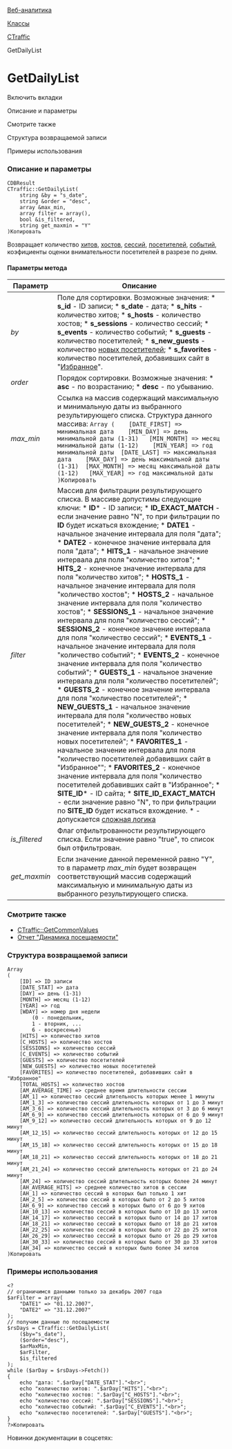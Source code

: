[Веб-аналитика](/api_help/statistic/index.php)

[Классы](/api_help/statistic/classes/index.php)

[CTraffic](/api_help/statistic/classes/ctraffic/index.php)

GetDailyList

GetDailyList
============

Включить вкладки

Описание и параметры

Смотрите также

Структура возвращаемой записи

Примеры использования

### Описание и параметры

```
CDBResult
CTraffic::GetDailyList(
	string &by = "s_date",
	string &order = "desc",
	array &max_min, 
	array filter = array(),
	bool &is_filtered,
	string get_maxmin = "Y"
)Копировать
```

Возвращает количество [хитов](/api_help/statistic/terms.php#hit), [хостов](/api_help/statistic/terms.php#host), [сессий](/api_help/statistic/terms.php#session), [посетителей](/api_help/statistic/terms.php#guest), [событий](/api_help/statistic/terms.php#event), коэфициенты оценки внимательности посетителей в разрезе по дням.

#### Параметры метода

| Параметр | Описание |
| --- | --- |
| *by* | Поле для сортировки. Возможные значения:  * **s\_id** - ID записи; * **s\_date** - дата; * **s\_hits** - количество хитов; * **s\_hosts** - количество хостов; * **s\_sessions** - количество сессий; * **s\_events** - количество событий; * **s\_guests** - количество посетителей; * **s\_new\_guests** - количество [новых посетителей](/api_help/statistic/terms.php#new_guest); * **s\_favorites** - количество посетителей, добавивших сайт в "[Избранное](/api_help/statistic/terms.php#favorites)". |
| *оrder* | Порядок сортировки. Возможные значения:  * **asc** - по возрастанию; * **desc** - по убыванию. |
| *max\_min* | Ссылка на массив содержащий максимальную и минимальную даты из выбранного результирующего списка. Структура данного массива:  ``` Array ( 	[DATE_FIRST] => минимальная дата 	[MIN_DAY] => день минимальной даты (1-31) 	[MIN_MONTH] => месяц минимальной даты (1-12) 	[MIN_YEAR] => год минимальной даты 	[DATE_LAST] => максимальная дата 	[MAX_DAY] => день максимальной даты (1-31) 	[MAX_MONTH] => месяц максимальной даты (1-12) 	[MAX_YEAR] => год максимальной даты  )Копировать ``` |
| *filter* | Массив для фильтрации результирующего списка. В массиве допустимы следующие ключи:  * **ID**\* - ID записи; * **ID\_EXACT\_MATCH** - если значение равно "N", то при фильтрации по **ID** будет искаться вхождение; * **DATE1** - начальное значение интервала для поля "дата"; * **DATE2** - конечное значение интервала для поля "дата"; * **HITS\_1** - начальное значение интервала для поля "количество хитов"; * **HITS\_2** - конечное значение интервала для поля "количество хитов"; * **HOSTS\_1** - начальное значение интервала для поля "количество хостов"; * **HOSTS\_2** - начальное значение интервала для поля "количество хостов"; * **SESSIONS\_1** - начальное значение интервала для поля "количество сессий"; * **SESSIONS\_2** - конечное значение интервала для поля "количество сессий"; * **EVENTS\_1** - начальное значение интервала для поля "количество событий"; * **EVENTS\_2** - конечное значение интервала для поля "количество событий"; * **GUESTS\_1** - начальное значение интервала для поля "количество посетителей"; * **GUESTS\_2** - конечное значение интервала для поля "количество посетителей"; * **NEW\_GUESTS\_1** - начальное значение интервала для поля "количество новых посетителей"; * **NEW\_GUESTS\_2** - конечное значение интервала для поля "количество новых посетителей"; * **FAVORITES\_1** - начальное значение интервала для поля "количество посетителей добавивших сайт в "Избранное""; * **FAVORITES\_2** - конечное значение интервала для поля "количество посетителей добавивших сайт в "Избранное"; * **SITE\_ID**\* - ID сайта; * **SITE\_ID\_EXACT\_MATCH** - если значение равно "N", то при фильтрации по **SITE\_ID** будет искаться вхождение.  \* - допускается [сложная логика](/api_help/main/general/filter.php) |
| *is\_filtered* | Флаг отфильтрованности результирующего списка. Если значение равно "true", то список был отфильтрован. |
| *get\_maxmin* | Если значение данной переменной равно "Y", то в параметр *max\_min* будет возвращен соответствующий массив содержащий максимальную и минимальную даты из выбранного результирующего списка. |

### Смотрите также

* [CTraffic::GetCommonValues](/api_help/statistic/classes/ctraffic/getcommonvalues.php)
* [Отчет "Динамика посещаемости"](http://www.1c-bitrix.ru/user_help/statistic/site_traffic/traffic.php)

### Структура возвращаемой записи

```
Array
(
	[ID] => ID записи
	[DATE_STAT] => дата
	[DAY] => день (1-31)
	[MONTH] => месяц (1-12)
	[YEAR] => год
	[WDAY] => номер дня недели
		(0 - понедельник,
		1 - вторник, ... 
		6 - воскресенье)
	[HITS] => количество хитов
	[C_HOSTS] => количество хостов
	[SESSIONS] => количество сессий
	[C_EVENTS] => количество событий
	[GUESTS] => количество посетителей
	[NEW_GUESTS] => количество новых посетителей
	[FAVORITES] => количество посетителей, добавивших сайт в "Избранное"
	[TOTAL_HOSTS] => количество хостов
	[AM_AVERAGE_TIME] => среднее время длительности сессии
	[AM_1] => количество сессий длительность которых менее 1 минуты
	[AM_1_3] => количество сессий длительность которых от 1 до 3 минут
	[AM_3_6] => количество сессий длительность которых от 3 до 6 минут
	[AM_6_9] => количество сессий длительность которых от 6 до 9 минут
	[AM_9_12] => количество сессий длительность которых от 9 до 12 минут
	[AM_12_15] => количество сессий длительность которых от 12 до 15 минут
	[AM_15_18] => количество сессий длительность которых от 15 до 18 минут
	[AM_18_21] => количество сессий длительность которых от 18 до 21 минут
	[AM_21_24] => количество сессий длительность которых от 21 до 24 минут
	[AM_24] => количество сессий длительность которых более 24 минут
	[AH_AVERAGE_HITS] => среднее количество хитов в сессии
	[AH_1] => количество сессий в которых был только 1 хит
	[AH_2_5] => количество сессий в которых было от 2 до 5 хитов
	[AH_6_9] => количество сессий в которых было от 6 до 9 хитов
	[AH_10_13] => количество сессий в которых было от 10 до 13 хитов
	[AH_14_17] => количество сессий в которых было от 14 до 17 хитов
	[AH_18_21] => количество сессий в которых было от 18 до 21 хитов
	[AH_22_25] => количество сессий в которых было от 22 до 25 хитов
	[AH_26_29] => количество сессий в которых было от 26 до 29 хитов
	[AH_30_33] => количество сессий в которых было от 30 до 33 хитов
	[AH_34] => количество сессий в которых было более 34 хитов
)Копировать
```

### Примеры использования

```
<?
// ограничимся данными только за декабрь 2007 года
$arFilter = array(
	"DATE1" => "01.12.2007",
	"DATE2" => "31.12.2007"
);
// получим данные по посещаемости
$rsDays = CTraffic::GetDailyList(
	($by="s_date"), 
	($order="desc"), 
	$arMaxMin, 
	$arFilter, 
	$is_filtered
);
while ($arDay = $rsDays->Fetch())
{
	echo "дата: ".$arDay["DATE_STAT"]."<br>";
	echo "количество хитов: ".$arDay["HITS"]."<br>";
	echo "количество хостов: ".$arDay["C_HOSTS"]."<br>";
	echo "количество сессий: ".$arDay["SESSIONS"]."<br>";
	echo "количество событий: ".$arDay["C_EVENTS"]."<br>";
	echo "количество посетителей: ".$arDay["GUESTS"]."<br>";
}
?>Копировать
```

Новинки документации в соцсетях: